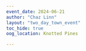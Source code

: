 ```yaml
---
event_date: 2024-06-21
author: "Chaz Linn"
layout: "two_day_town_event"
toc_hide: true
oog_location: Knotted Pines

---
```


